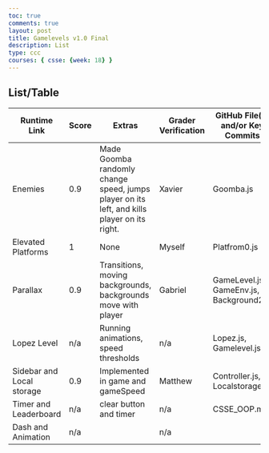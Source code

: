 ```yaml
---
toc: true
comments: true
layout: post
title: Gamelevels v1.0 Final
description: List
type: ccc
courses: { csse: {week: 18} }
---
```


<h2>List/Table</h2>
 
<!-- Body contains the contents of the Document -->
<body>
    <table class="table">
        <thead>
            <tr>
                <th>Runtime Link</th>
                <th>Score</th>
                <th>Extras</th>
                <th>Grader Verification</th>
                <th>GitHub File(s) and/or Key Commits</th>
            </tr>
        </thead>
        <tbody>
            <tr>
                <td>Enemies</td>
                <td>0.9</td>
                <td>Made Goomba randomly change speed, jumps player on its left, and kills player on its right.</td>
                <td>Xavier</td>
                <td>Goomba.js</td>
            </tr>
            <tr>
                <td>Elevated Platforms</td>
                <td>1</td>
                <td>None</td>
                <td>Myself</td>
                <td>Platfrom0.js</td>
            </tr>
            <tr>
                <td>Parallax</td>
                <td>0.9</td>
                <td>Transitions, moving backgrounds, backgrounds move with player</td>
                <td>Gabriel</td>
                <td>GameLevel.js, GameEnv.js, Background2.js</td>
            </tr>
            <tr>
                <td>Lopez Level</td>
                <td>n/a</td>
                <td>Running animations, speed thresholds</td>
                <td>n/a</td>
                <td>Lopez.js, Gamelevel.js</td>
            </tr>
            <tr>
                <td>Sidebar and Local storage</td>
                <td>0.9</td>
                <td>Implemented in game and gameSpeed</td>
                <td>Matthew</td>
                <td>Controller.js, Localstorage.js</td>
            </tr>
            <tr>
                <td>Timer and Leaderboard</td>
                <td>n/a</td>
                <td>clear button and timer</td>
                <td>n/a</td>
                <td>CSSE_OOP.md</td>
            </tr>
            <tr>
                <td>Dash and Animation</td>
                <td>n/a</td>
                <td></td>
                <td>n/a</td>
                <td></td>
            </tr>
        </tbody>
    </table>
</body>